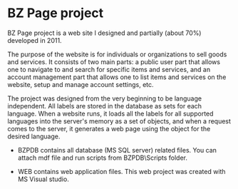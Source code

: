 # BZ Page project
BZ Page project is a web site I designed and partially (about 70%) developed in 2011.

The purpose of the website is for individuals or organizations to sell goods and services. It consists of two main parts: a public user part that allows one to navigate to and search for specific items and services, and an account management part that allows one to list items and services on the website, setup and manage account settings, etc.

The project was designed from the very beginning to be language independent. All labels are stored in the database as sets for each language. When a website runs, it loads all the labels for all supported languages into the server's memory as a set of objects, and when a request comes to the server, it generates a web page using the object for the desired language.

-	BZPDB contains all database (MS SQL server) related files. You can attach mdf file and run scripts from BZPDB\Scripts folder.

-	WEB contains web application files. This web project was created with MS Visual studio.
